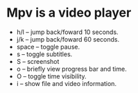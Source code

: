 # Mpv is a video player

- h/l – jump back/foward 10 seconds.
- j/k – jump back/foward 60 seconds.
- space – toggle pause.
- s – toggle subtitles.
- S – screenshot
- o – briefly view progress bar and time.
- O – toggle time visibility.
- i – show file and video information.
